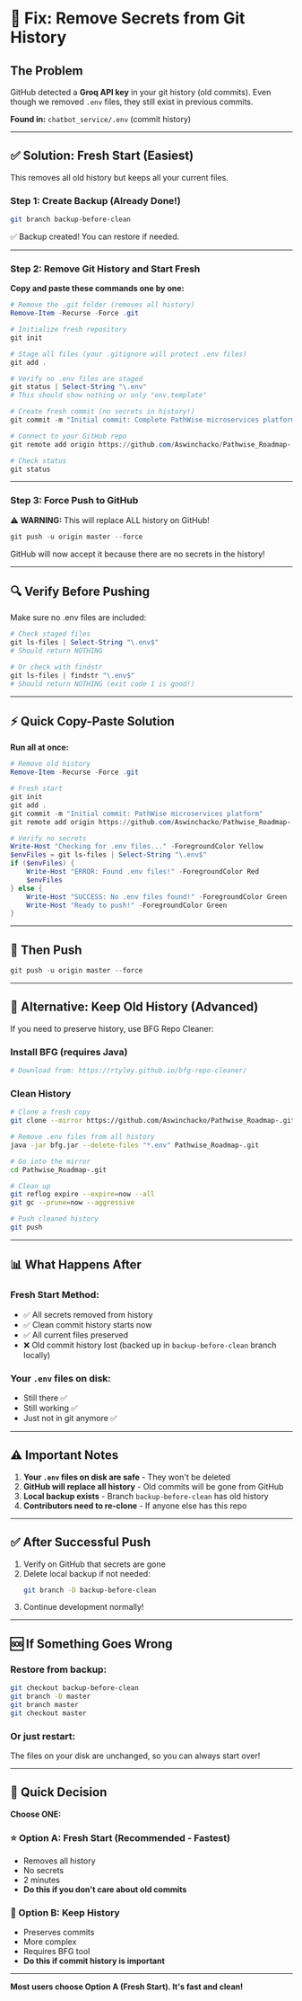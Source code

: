 # 🔐 Fix: Remove Secrets from Git History

## The Problem

GitHub detected a **Groq API key** in your git history (old commits). Even though we removed `.env` files, they still exist in previous commits.

**Found in:** `chatbot_service/.env` (commit history)

---

## ✅ Solution: Fresh Start (Easiest)

This removes all old history but keeps all your current files.

### Step 1: Create Backup (Already Done!)
```bash
git branch backup-before-clean
```
✅ Backup created! You can restore if needed.

---

### Step 2: Remove Git History and Start Fresh

**Copy and paste these commands one by one:**

```powershell
# Remove the .git folder (removes all history)
Remove-Item -Recurse -Force .git

# Initialize fresh repository
git init

# Stage all files (your .gitignore will protect .env files)
git add .

# Verify no .env files are staged
git status | Select-String "\.env"
# This should show nothing or only "env.template"

# Create fresh commit (no secrets in history!)
git commit -m "Initial commit: Complete PathWise microservices platform with Docker deployment"

# Connect to your GitHub repo
git remote add origin https://github.com/Aswinchacko/Pathwise_Roadmap-.git

# Check status
git status
```

---

### Step 3: Force Push to GitHub

⚠️ **WARNING:** This will replace ALL history on GitHub!

```powershell
git push -u origin master --force
```

GitHub will now accept it because there are no secrets in the history!

---

## 🔍 Verify Before Pushing

Make sure no .env files are included:

```powershell
# Check staged files
git ls-files | Select-String "\.env$"
# Should return NOTHING

# Or check with findstr
git ls-files | findstr "\.env$"
# Should return NOTHING (exit code 1 is good!)
```

---

## ⚡ Quick Copy-Paste Solution

**Run all at once:**

```powershell
# Remove old history
Remove-Item -Recurse -Force .git

# Fresh start
git init
git add .
git commit -m "Initial commit: PathWise microservices platform"
git remote add origin https://github.com/Aswinchacko/Pathwise_Roadmap-.git

# Verify no secrets
Write-Host "Checking for .env files..." -ForegroundColor Yellow
$envFiles = git ls-files | Select-String "\.env$"
if ($envFiles) {
    Write-Host "ERROR: Found .env files!" -ForegroundColor Red
    $envFiles
} else {
    Write-Host "SUCCESS: No .env files found!" -ForegroundColor Green
    Write-Host "Ready to push!" -ForegroundColor Green
}
```

---

## 🚀 Then Push

```powershell
git push -u origin master --force
```

---

## 🔄 Alternative: Keep Old History (Advanced)

If you need to preserve history, use BFG Repo Cleaner:

### Install BFG (requires Java)
```powershell
# Download from: https://rtyley.github.io/bfg-repo-cleaner/
```

### Clean History
```bash
# Clone a fresh copy
git clone --mirror https://github.com/Aswinchacko/Pathwise_Roadmap-.git

# Remove .env files from all history
java -jar bfg.jar --delete-files "*.env" Pathwise_Roadmap-.git

# Go into the mirror
cd Pathwise_Roadmap-.git

# Clean up
git reflog expire --expire=now --all
git gc --prune=now --aggressive

# Push cleaned history
git push
```

---

## 📊 What Happens After

### Fresh Start Method:
- ✅ All secrets removed from history
- ✅ Clean commit history starts now
- ✅ All current files preserved
- ❌ Old commit history lost (backed up in `backup-before-clean` branch locally)

### Your `.env` files on disk:
- Still there ✅
- Still working ✅
- Just not in git anymore ✅

---

## ⚠️ Important Notes

1. **Your `.env` files on disk are safe** - They won't be deleted
2. **GitHub will replace all history** - Old commits will be gone from GitHub
3. **Local backup exists** - Branch `backup-before-clean` has old history
4. **Contributors need to re-clone** - If anyone else has this repo

---

## ✅ After Successful Push

1. Verify on GitHub that secrets are gone
2. Delete local backup if not needed:
   ```bash
   git branch -D backup-before-clean
   ```
3. Continue development normally!

---

## 🆘 If Something Goes Wrong

### Restore from backup:
```bash
git checkout backup-before-clean
git branch -D master
git branch master
git checkout master
```

### Or just restart:
The files on your disk are unchanged, so you can always start over!

---

## 🎯 Quick Decision

**Choose ONE:**

### ⭐ Option A: Fresh Start (Recommended - Fastest)
- Removes all history
- No secrets
- 2 minutes
- **Do this if you don't care about old commits**

### 🔧 Option B: Keep History
- Preserves commits
- More complex
- Requires BFG tool
- **Do this if commit history is important**

---

**Most users choose Option A (Fresh Start). It's fast and clean!**

